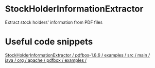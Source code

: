 # StockHolderInformationExtractor

Extract stock holders' information from PDF files

# Useful code snippets

[StockHolderInformationExtractor / pdfbox-1.8.9 / examples / src / main / java / org / apache / pdfbox / examples / ](https://github.com/ronhuafeng/StockHolderInformationExtractor/tree/9509410c6ad0573f3225f83dee135776f02798c5/pdfbox-1.8.9/examples/src/main/java/org/apache/pdfbox/examples/wind)
